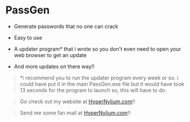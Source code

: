 # PassGen

- Generate passwords that no one can crack

- Easy to use

- A updater program* that i wrote so you don't even need to open your web browser to get an update

- And more updates on there way!!

> *i recommend you to run the updater program every week or so. i could have put it in the main PassGen.exe file but it would have took 13 seconds for the program to launch so, this will have to do.

> Go check out my website at [HyperNylium.com](http://www.hypernylium.com)!!

> Send me some fan mail at [HyperNylium.com](http://www.hypernylium.com/en-en/customer-support/)!!
